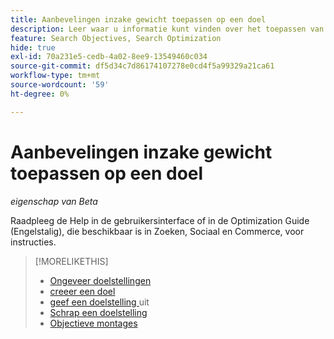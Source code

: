 ```yaml
---
title: Aanbevelingen inzake gewicht toepassen op een doel
description: Leer waar u informatie kunt vinden over het toepassen van aanbevolen objectieve gewichten.
feature: Search Objectives, Search Optimization
hide: true
exl-id: 70a231e5-cedb-4a02-8ee9-13549460c034
source-git-commit: df5d34c7d86174107278e0cd4f5a99329a21ca61
workflow-type: tm+mt
source-wordcount: '59'
ht-degree: 0%

---
```


# Aanbevelingen inzake gewicht toepassen op een doel

*eigenschap van Beta*

Raadpleeg de Help in de gebruikersinterface of in de Optimization Guide (Engelstalig), die beschikbaar is in Zoeken, Sociaal en Commerce, voor instructies.

>[!MORELIKETHIS]
>
>* [ Ongeveer doelstellingen ](objective-about.md)
>* [ creeer een doel ](objective-create.md)
>* [ geef een doelstelling ](objective-edit.md) uit
>* [ Schrap een doelstelling ](objective-delete.md)
>* [ Objectieve montages ](objective-settings.md)
